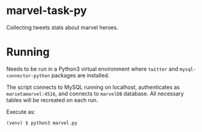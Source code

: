 # marvel-task-py
Collecting tweets stats about marvel heroes.

# Running
Needs to be run in a Python3 virtual environment where `twitter` and `mysql-connector-python` packages are installed.

The script connects to MySQL running on localhost, authenticates as `marietamarvel:4516`, and connects to `marvelDB` database. All necessary tables will be recreated on each run.

Execute as:
```
(venv) $ python3 marvel.py
```
